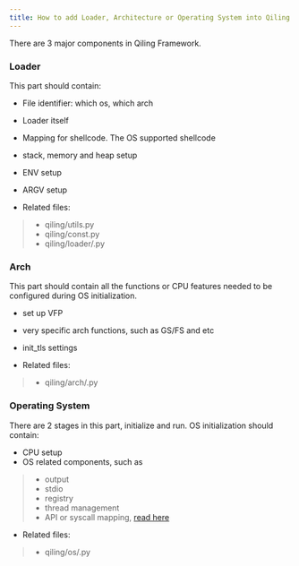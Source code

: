 ```yaml
---
title: How to add Loader, Architecture or Operating System into Qiling Framework
---
```


There are 3 major components in Qiling Framework.

### Loader
This part should contain:

- File identifier: which os, which arch
- Loader itself
- Mapping for shellcode. The OS supported shellcode
- stack, memory and heap setup
- ENV setup
- ARGV setup

- Related files: 
> - qiling/utils.py
> - qiling/const.py
> - qiling/loader/<loader>.py

### Arch
This part should contain all the functions or CPU features needed to be configured during OS initialization.

- set up VFP
- very specific arch functions, such as GS/FS and etc
- init_tls settings

- Related files:
> - qiling/arch/<arch>.py

### Operating System
There are 2 stages in this part, initialize and run. OS initialization should contain:

- CPU setup
- OS related components, such as 
> - output 
> - stdio 
> - registry
> - thread management
> - API or syscall mapping, [read here](https://docs.qiling.io/en/latest/syscall_api/)

- Related files:
> - qiling/os/<os>.py
